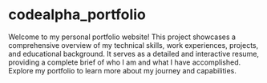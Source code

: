 # codealpha_portfolio

Welcome to my personal portfolio website! This project showcases a comprehensive overview of my technical skills, work experiences, projects, and educational background. It serves as a detailed and interactive resume, providing a complete brief of who I am and what I have accomplished. Explore my portfolio to learn more about my journey and capabilities.

